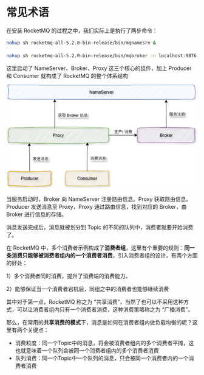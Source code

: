 # 常见术语

在安装 RocketMQ 的过程之中，我们实际上是执行了两步命令：

```sh
nohup sh rocketmq-all-5.2.0-bin-release/bin/mqnamesrv &

nohup sh rocketmq-all-5.2.0-bin-release/bin/mqbroker -n localhost:9876 --enable-proxy &
```

这里启动了 NameServer、Broker、Proxy 这三个核心的组件，加上 Producer 和 Consumer 就构成了 RocketMQ 的整个体系结构



![](asserts/RocketMQ-5.x部署架构.drawio.png)

当服务启动时，Broker 向 NameServer 注册路由信息。Proxy 获取路由信息。Producer 发送消息至 Proxy，Proxy 通过路由信息，找到对应的 Broker，由 Broker 进行信息的存储。

消息发送完成后，消息就被划分到 Topic 的不同的队列中，消费者就要开始消费了。

在 RocketMQ 中，多个消费者示例构成了**消费者组**，这里有个重要的规则：**同一条消费只能够被消费者组内的一个消费者消费**，引入消费者组的设计，有两个方面的好处：

1）多个消费者同时消费，提升了消费端的消费能力。

2）能够保证当一个消费者宕机后，同组之中的消费者也能够继续消费

其中对于第一点，RocketMQ 称之为 “共享消费”，当然了也可以不采用这种方式，可以让消费者组内只有一个消费者消费，这种消费策略称之为 “广播消费”。

那么，在常用的**共享消费的模式**下，消息是如何在消费者组内做负载均衡的呢？这里有两个关键点：

- 消费粒度：同一个Topic中的消息，将会被消费者组内的多个消费者平摊，这也就意味着一个队列会被同一个消费者组内的多个消费者消费
- 队列消费：同一个Topic中一个队列的消息，只会被同一个消费者内的一个消费者消费



